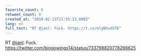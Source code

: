 ```yaml
---
favorite_count: 0
retweet_count: 0
created_at: "2019-02-13T21:55:13.000Z"
lang: en
full_text: "RT @janl: Fuck. https://t.co/mlgNhudST6"
---
```


RT [@janl](https://twitter.com/janl): Fuck.
<https://twitter.com/bingowings14/status/733798820778266625>
